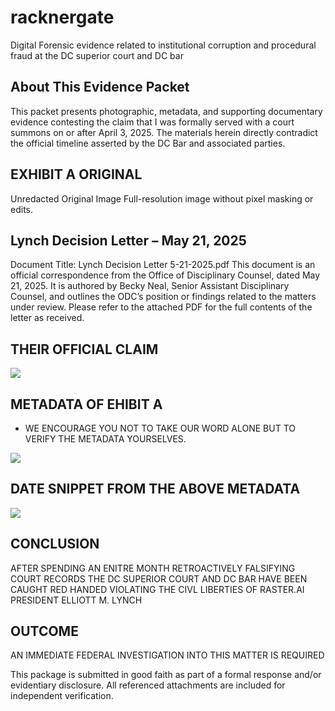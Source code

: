 # racknergate
Digital Forensic evidence related to institutional corruption and procedural fraud at the DC superior court and DC bar

## About This Evidence Packet
This packet presents photographic, metadata, and supporting documentary evidence contesting the claim that I was formally served with a court summons on or after April 3, 2025. The materials herein directly contradict the official timeline asserted by the DC Bar and associated parties.

## EXHIBIT A ORIGINAL
Unredacted Original Image
Full-resolution image without pixel masking or edits.

## Lynch Decision Letter – May 21, 2025
Document Title: Lynch Decision Letter 5-21-2025.pdf
This document is an official correspondence from the Office of Disciplinary Counsel, dated May 21, 2025. It is authored by Becky Neal, Senior Assistant Disciplinary Counsel, and outlines the ODC’s position or findings related to the matters under review.
 Please refer to the attached PDF for the full contents of the letter as received.

## THEIR OFFICIAL CLAIM
<image src='screenshot_a.png'></image>

## METADATA OF EHIBIT A
* WE ENCOURAGE YOU NOT TO TAKE OUR WORD ALONE BUT TO VERIFY THE METADATA YOURSELVES.
<div>
   <image src='screenshot_b.png'></image>
</div>

## DATE SNIPPET FROM THE ABOVE METADATA
<image src='screenshot_c.png'></image>

## CONCLUSION
AFTER SPENDING AN ENITRE MONTH RETROACTIVELY FALSIFYING COURT RECORDS THE DC SUPERIOR COURT AND DC BAR HAVE BEEN CAUGHT RED HANDED VIOLATING THE CIVL LIBERTIES OF RASTER.AI PRESIDENT ELLIOTT M. LYNCH

## OUTCOME
AN IMMEDIATE FEDERAL INVESTIGATION INTO THIS MATTER IS REQUIRED

This package is submitted in good faith as part of a formal response and/or evidentiary disclosure. All referenced attachments are included for independent verification.
